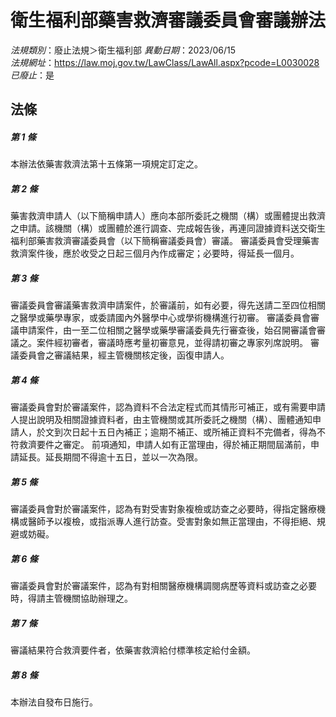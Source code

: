 # 衛生福利部藥害救濟審議委員會審議辦法

*法規類別*：廢止法規＞衛生福利部
*異動日期*：2023/06/15  
*法規網址*：https://law.moj.gov.tw/LawClass/LawAll.aspx?pcode=L0030028
*已廢止*：是


## 法條
##### 第 1 條
本辦法依藥害救濟法第十五條第一項規定訂定之。

##### 第 2 條
藥害救濟申請人（以下簡稱申請人）應向本部所委託之機關（構）或團體提出救濟之申請。該機關（構）或團體於進行調查、完成報告後，再連同證據資料送交衛生福利部藥害救濟審議委員會（以下簡稱審議委員會）審議。
審議委員會受理藥害救濟案件後，應於收受之日起三個月內作成審定；必要時，得延長一個月。

##### 第 3 條
審議委員會審議藥害救濟申請案件，於審議前，如有必要，得先送請二至四位相關之醫學或藥學專家，或委請國內外醫學中心或學術機構進行初審。
審議委員會審議申請案件，由一至二位相關之醫學或藥學審議委員先行審查後，始召開審議會審議之。案件經初審者，審議時應考量初審意見，並得請初審之專家列席說明。
審議委員會之審議結果，經主管機關核定後，函復申請人。

##### 第 4 條
審議委員會對於審議案件，認為資料不合法定程式而其情形可補正，或有需要申請人提出說明及相關證據資料者，由主管機關或其所委託之機關（構）、團體通知申請人，於文到次日起十五日內補正；逾期不補正、或所補正資料不完備者，得為不符救濟要件之審定。
前項通知，申請人如有正當理由，得於補正期間屆滿前，申請延長。延長期間不得逾十五日，並以一次為限。

##### 第 5 條
審議委員會對於審議案件，認為有對受害對象複檢或訪查之必要時，得指定醫療機構或醫師予以複檢，或指派專人進行訪查。受害對象如無正當理由，不得拒絕、規避或妨礙。

##### 第 6 條
審議委員會對於審議案件，認為有對相關醫療機構調閱病歷等資料或訪查之必要時，得請主管機關協助辦理之。

##### 第 7 條
審議結果符合救濟要件者，依藥害救濟給付標準核定給付金額。

##### 第 8 條
本辦法自發布日施行。


